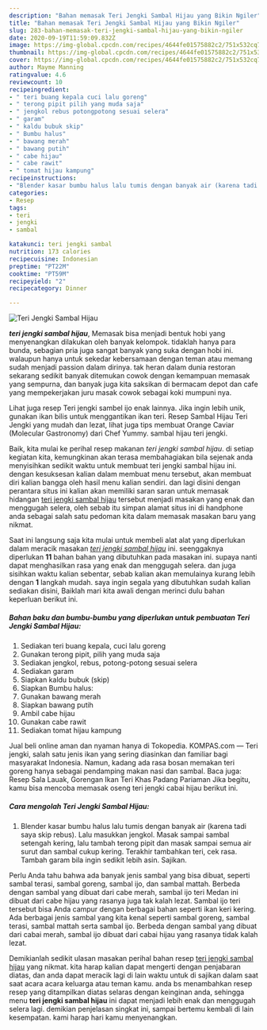 ```yaml
---
description: "Bahan memasak Teri Jengki Sambal Hijau yang Bikin Ngiler"
title: "Bahan memasak Teri Jengki Sambal Hijau yang Bikin Ngiler"
slug: 283-bahan-memasak-teri-jengki-sambal-hijau-yang-bikin-ngiler
date: 2020-09-19T11:59:09.832Z
image: https://img-global.cpcdn.com/recipes/4644fe01575882c2/751x532cq70/teri-jengki-sambal-hijau-foto-resep-utama.jpg
thumbnail: https://img-global.cpcdn.com/recipes/4644fe01575882c2/751x532cq70/teri-jengki-sambal-hijau-foto-resep-utama.jpg
cover: https://img-global.cpcdn.com/recipes/4644fe01575882c2/751x532cq70/teri-jengki-sambal-hijau-foto-resep-utama.jpg
author: Mayme Manning
ratingvalue: 4.6
reviewcount: 10
recipeingredient:
- " teri buang kepala cuci lalu goreng"
- " terong pipit pilih yang muda saja"
- " jengkol rebus potongpotong sesuai selera"
- " garam"
- " kaldu bubuk skip"
- " Bumbu halus"
- " bawang merah"
- " bawang putih"
- " cabe hijau"
- " cabe rawit"
- " tomat hijau kampung"
recipeinstructions:
- "Blender kasar bumbu halus lalu tumis dengan banyak air (karena tadi saya skip rebus). Lalu masukkan jengkol. Masak sampai sambal setengah kering, lalu tambah terong pipit dan masak sampai semua air surut dan sambal cukup kering. Terakhir tambahkan teri, cek rasa. Tambah garam bila ingin sedikit lebih asin. Sajikan."
categories:
- Resep
tags:
- teri
- jengki
- sambal

katakunci: teri jengki sambal 
nutrition: 173 calories
recipecuisine: Indonesian
preptime: "PT22M"
cooktime: "PT59M"
recipeyield: "2"
recipecategory: Dinner

---
```



![Teri Jengki Sambal Hijau](https://img-global.cpcdn.com/recipes/4644fe01575882c2/751x532cq70/teri-jengki-sambal-hijau-foto-resep-utama.jpg)

<b><i>teri jengki sambal hijau</i></b>, Memasak bisa menjadi bentuk hobi yang menyenangkan dilakukan oleh banyak kelompok. tidaklah hanya para bunda, sebagian pria juga sangat banyak yang suka dengan hobi ini. walaupun hanya untuk sekedar kebersamaan dengan teman atau memang sudah menjadi passion dalam dirinya. tak heran dalam dunia restoran sekarang sedikit banyak ditemukan cowok dengan kemampuan memasak yang sempurna, dan banyak juga kita saksikan di bermacam depot dan cafe yang mempekerjakan juru masak cowok sebagai koki mumpuni nya.

Lihat juga resep Teri jengki sambel ijo enak lainnya. Jika ingin lebih unik, gunakan ikan bilis untuk menggantikan ikan teri. Resep Sambal Hijau Teri Jengki yang mudah dan lezat, lihat juga tips membuat Orange Caviar (Molecular Gastronomy) dari Chef Yummy. sambal hijau teri jengki.

Baik, kita mulai ke perihal resep makanan <i>teri jengki sambal hijau</i>. di setiap kegiatan kita, kemungkinan akan terasa membahagiakan bila sejenak anda menyisihkan sedikit waktu untuk membuat teri jengki sambal hijau ini. dengan kesuksesan kalian dalam membuat menu tersebut, akan membuat diri kalian bangga oleh hasil menu kalian sendiri. dan lagi disini dengan perantara situs ini kalian akan memiliki saran saran untuk memasak hidangan <u>teri jengki sambal hijau</u> tersebut menjadi masakan yang enak dan menggugah selera, oleh sebab itu simpan alamat situs ini di handphone anda sebagai salah satu pedoman kita dalam memasak masakan baru yang nikmat.


Saat ini langsung saja kita mulai untuk membeli alat alat yang diperlukan dalam meracik masakan <u><i>teri jengki sambal hijau</i></u> ini. seenggaknya diperlukan <b>11</b> bahan bahan yang dibutuhkan pada masakan ini. supaya nanti dapat menghasilkan rasa yang enak dan menggugah selera. dan juga sisihkan waktu kalian sebentar, sebab kalian akan memulainya kurang lebih dengan <b>1</b> langkah mudah. saya ingin segala yang dibutuhkan sudah kalian sediakan disini, Baiklah mari kita awali dengan merinci dulu bahan keperluan berikut ini.

<!--inarticleads1-->

##### Bahan baku dan bumbu-bumbu yang diperlukan untuk pembuatan Teri Jengki Sambal Hijau:

1. Sediakan  teri buang kepala, cuci lalu goreng
1. Gunakan  terong pipit, pilih yang muda saja
1. Sediakan  jengkol, rebus, potong-potong sesuai selera
1. Sediakan  garam
1. Siapkan  kaldu bubuk (skip)
1. Siapkan  Bumbu halus:
1. Gunakan  bawang merah
1. Siapkan  bawang putih
1. Ambil  cabe hijau
1. Gunakan  cabe rawit
1. Sediakan  tomat hijau kampung


Jual beli online aman dan nyaman hanya di Tokopedia. KOMPAS.com — Teri jengki, salah satu jenis ikan yang sering diasinkan dan familiar bagi masyarakat Indonesia. Namun, kadang ada rasa bosan memakan teri goreng hanya sebagai pendamping makan nasi dan sambal. Baca juga: Resep Sala Lauak, Gorengan Ikan Teri Khas Padang Pariaman Jika begitu, kamu bisa mencoba memasak oseng teri jengki cabai hijau berikut ini. 

<!--inarticleads2-->

##### Cara mengolah Teri Jengki Sambal Hijau:

1. Blender kasar bumbu halus lalu tumis dengan banyak air (karena tadi saya skip rebus). Lalu masukkan jengkol. Masak sampai sambal setengah kering, lalu tambah terong pipit dan masak sampai semua air surut dan sambal cukup kering. Terakhir tambahkan teri, cek rasa. Tambah garam bila ingin sedikit lebih asin. Sajikan.


Perlu Anda tahu bahwa ada banyak jenis sambal yang bisa dibuat, seperti sambal terasi, sambal goreng, sambal ijo, dan sambal mattah. Berbeda dengan sambal yang dibuat dari cabe merah, sambal ijo teri Medan ini dibuat dari cabe hijau yang rasanya juga tak kalah lezat. Sambal ijo teri tersebut bisa Anda campur dengan berbagai bahan seperti ikan keri kering. Ada berbagai jenis sambal yang kita kenal seperti sambal goreng, sambal terasi, sambal mattah serta sambal ijo. Berbeda dengan sambal yang dibuat dari cabai merah, sambal ijo dibuat dari cabai hijau yang rasanya tidak kalah lezat. 

Demikianlah sedikit ulasan masakan perihal bahan resep <u>teri jengki sambal hijau</u> yang nikmat. kita harap kalian dapat mengerti dengan penjabaran diatas, dan anda dapat meracik lagi di lain waktu untuk di sajikan dalam saat saat acara acara keluarga atau teman kamu. anda bs menambahkan resep resep yang ditampilkan diatas selaras dengan keinginan anda, sehingga menu <b>teri jengki sambal hijau</b> ini dapat menjadi lebih enak dan menggugah selera lagi. demikian penjelasan singkat ini, sampai bertemu kembali di lain kesempatan. kami harap hari kamu menyenangkan.
